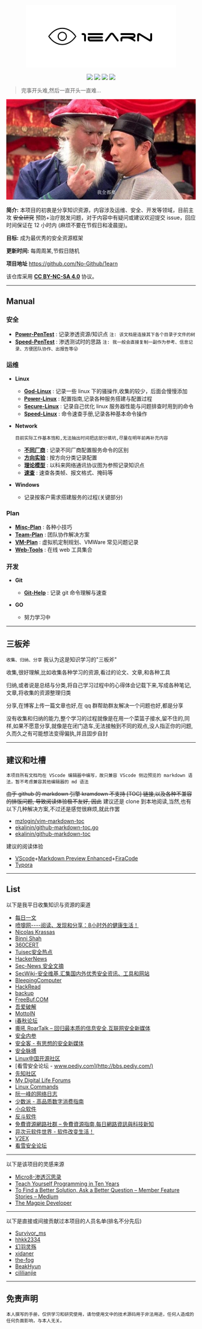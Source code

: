 <p align="center">
    <img src="./assets/img/logo.png">
</p>

<p align="center">
    <img src="https://img.shields.io/badge/Category-knowledge-red.svg">
    <img src="https://img.shields.io/github/repo-size/No-Github/1earn?color=yellow">
    <img src="https://img.shields.io/github/last-commit/No-Github/1earn.svg?color=blue">
    <img src="https://img.shields.io/badge/License-CC%20BY--NC--SA%204.0-lightgrey.svg?color=brightgreen">
</p>

> 完事开头难,然后一直开头一直难...

<p align="center">
    <img src="./assets/img/readme.jpg">
</p>

**简介:** 本项目的初衷是分享知识资源，内容涉及运维、安全、开发等领域，目前主攻 ~~安全研究~~ 预防+治疗脱发问题，对于内容中有疑问或建议欢迎提交 issue，回应时间保证在 12 小时内 (麻烦不要在节假日和凌晨提)。

**目标:** 成为最优秀的安全资源框架

**更新时间:** 每周周某,节假日随机

**项目地址** https://github.com/No-Github/1earn

该仓库采用 **[CC BY-NC-SA 4.0](https://creativecommons.org/licenses/by-nc-sa/4.0/deed.zh)** 协议。

---

## Manual
### 安全

- **[Power-PenTest](./1earn/安全/Power-PenTest.md)** : 记录渗透资源/知识点  `注: 该文档是连接其下各个目录子文件的树`
- **[Speed-PenTest](./1earn/安全/Speed-PenTest.md)** : 渗透测试时的思路 `注: 我一般会直接复制一副作为参考、信息记录、方便团队协作、出报告等😜`

### 运维

- **Linux**
    - **[God-Linux](./1earn/运维/Linux/God-Linux.md)** : 记录一些 linux 下的骚操作,收集的较少，后面会慢慢添加
    - **[Power-Linux](./1earn/运维/Linux/Power-Linux.md)** : 配置指南,记录各种服务搭建与配置过程
    - **[Secure-Linux](./1earn/运维/Linux/Secure-Linux.md)** : 记录自己优化 linux 服务器性能与问题排查时用到的命令
    - **[Speed-Linux](./1earn/运维/Linux/Speed-Linux.md)** : 命令速查手册,记录各种基本命令操作

- **Network**

    `目前实际工作基本饱和,无法抽出时间把这部分填坑,尽量在明年前再补充内容`

    - **[不同厂商](./1earn/运维/Network/不同厂商🎲.md)** : 记录不同厂商配置服务命令的区别
    - **[方向实验](./1earn/运维/Network/方向实验🔨.md)** : 按方向分类记录配置
    - **[理论模型](./1earn/运维/Network/理论模型📕.md)** : 以科来网络通讯协议图为参照记录知识点
    - **[速查](./1earn/运维/Network/速查.md)** : 速查各类帧、报文格式、掩码等

- **Windows**
    - 记录按客户需求搭建服务的过程(关键部分)

### Plan

- **[Misc-Plan](./1earn/Plan/Misc-Plan.md)** : 各种小技巧
- **[Team-Plan](./1earn/Plan/Team-Plan.md)** : 团队协作解决方案
- **[VM-Plan](./1earn/Plan/VM-Plan.md)** : 虚拟机定制规划、VMWare 常见问题记录
- **[Web-Tools](./1earn/Plan/Web-Tools.md)** : 在线 web 工具集合

### 开发

- **Git**
    - **[Git-Help](./1earn/开发/git/Git-Help.md)** : 记录 git 命令理解与速查

- **GO**
    - 努力学习中

---

## 三板斧

`收集、归纳、分享` 我认为这是知识学习的"三板斧"

收集,很好理解,比如收集各种学习的资源,看过的论文、文章,和各种工具

归纳,或者说是总结与分类,将自己学习过程中的心得体会记载下来,写成各种笔记,文章,将收集的资源整理归类

分享,在博客上传一篇文章也好,在 qq 群帮助群友解决一个问题也好,都是分享

没有收集和归纳的能力,整个学习的过程就像是在用一个菜篮子接水,留不住的,同样,如果不愿意分享,就像是在闭门造车,无法接触到不同的观点,没人指正你的问题,久而久之有可能想法变得偏执,并且固步自封

---

## 建议和吐槽

`本项目所有文档均在 VScode 编辑器中编写，故只兼容 VScode 侧边预览的 markdown 语法，暂不考虑兼容其他编辑器的 md 语法`

~~由于 github 的 markdown 引擎 kramdown 不支持 [TOC] 链接,以及各种不兼容的排版问题, 导致阅读体验极不友好, 因此~~ 建议还是 clone 到本地阅读,当然,也有以下几种解决方案,不过还是感觉很麻烦,就此作罢
- [mzlogin/vim-markdown-toc](https://github.com/mzlogin/vim-markdown-toc)
- [ekalinin/github-markdown-toc.go](https://github.com/ekalinin/github-markdown-toc.go)
- [ekalinin/github-markdown-toc](https://github.com/ekalinin/github-markdown-toc)

建议的阅读体验
- [VScode](https://code.visualstudio.com/)+[Markdown Preview Enhanced](https://marketplace.visualstudio.com/items?itemName=shd101wyy.markdown-preview-enhanced)+[FiraCode](https://github.com/tonsky/FiraCode)
- [Typora](https://www.typora.io/)

---

## List

以下是我平日收集知识与资源的渠道
- [每日一文](https://meiriyiwen.com/)
- [喷嚏网----阅读、发现和分享：8小时外的健康生活！](https://www.dapenti.com/blog/index.asp)
- [Nicolas Krassas](https://twitter.com/Dinosn)
- [Binni Shah](https://twitter.com/binitamshah)
- [360CERT](https://cert.360.cn/daily)
- [Tuisec安全热点](https://paper.tuisec.win/)
- [HackerNews](http://hackernews.cc/)
- [Sec-News 安全文摘](http://wiki.ioin.in/)
- [SecWiki-安全维基,汇集国内外优秀安全资讯、工具和网站](https://www.sec-wiki.com/)
- [BleepingComputer](https://www.bleepingcomputer.com/)
- [HackRead](https://www.hackread.com/)
- [backup](https://4hou.win/wordpress/)
- [FreeBuf.COM](https://www.freebuf.com/)
- [吾爱破解](https://www.52pojie.cn/)
- [MottoIN](http://www.mottoin.com/)
- [i春秋论坛](https://bbs.ichunqiu.com/portal.php)
- [嘶吼 RoarTalk – 回归最本质的信息安全,互联网安全新媒体](http://www.4hou.com/)
- [安全内参](https://www.secrss.com/)
- [安全客 - 有思想的安全新媒体](http://bobao.360.cn/)
- [安全脉搏](https://www.secpulse.com/)
- [Linux中国开源社区](https://linux.cn/)
- [看雪安全论坛 - www.pediy.com](http://bbs.pediy.com/)
- [先知社区](https://xz.aliyun.com/)
- [My Digital Life Forums](https://forums.mydigitallife.net/)
- [Linux Commands](https://www.tecmint.com/category/linux-commands/)
- [阮一峰的网络日志](http://www.ruanyifeng.com/blog/)
- [少数派 - 高品质数字消费指南](https://sspai.com/)
- [小众软件](http://www.appinn.com/)
- [反斗软件](http://www.apprcn.com/)
- [免費資源網路社群 – 免費資源指南,每日網路資訊與科技新知](https://free.com.tw/)
- [异次元软件世界 - 软件改变生活！](http://www.iplaysoft.com/)
- [V2EX](https://www.v2ex.com/)
- [看雪安全论坛](http://bbs.pediy.com/)

---

以下是该项目的灵感来源

- [Micro8-渗透沉思录](https://www.secpulse.com/archives/98814.html)
- [Teach Yourself Programming in Ten Years](http://norvig.com/21-days.html)
- [To Find a Better Solution, Ask a Better Question – Member Feature Stories – Medium](https://medium.com/s/story/to-find-a-better-solution-ask-a-better-question-3be7fee5af65)
- [The Magpie Developer](https://blog.codinghorror.com/the-magpie-developer/)

---

以下是直接或间接贡献过本项目的人员名单(排名不分先后)
- [Survivor_ms](https://github.com/136510385)
- [hhkk2334](https://www.uiihh.xyz)
- [幻羽灵殇](https://github.com/syl2293686270)
- [xidaner](https://github.com/xidaner)
- [the-fog](https://github.com/the-fog)
- [BeakHyun](https://github.com/Alienware-OWO)
- [cililianjie](https://github.com/cililianjie)

---

## 免责声明

`本人撰写的手册，仅供学习和研究使用，请勿使用文中的技术源码用于非法用途，任何人造成的任何负面影响，与本人无关。`
